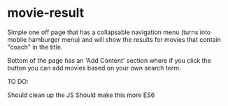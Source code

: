 # movie-result

Simple one off page that has a collapsable navigation menu (turns into mobile hamburger menu) and will show the results for movies that contain "coach" in the title.

Bottom of the page has an 'Add Content' section where if you click the button you can add movies based on your own search term.

TO DO:

Should clean up the JS
Should make this more ES6
